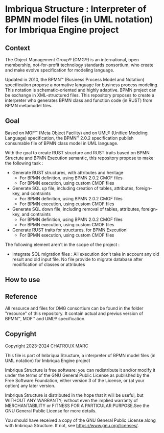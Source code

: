 # Imbriqua Structure : Interpreter of BPMN model files (in UML notation) for Imbriqua Engine project

## Context

The Object Management Group® (OMG®) is an international, open membership, not-for-profit technology standards consortium, who create and make evolve specification for modeling language.

Updated in 2010, the BPMN™ (Business Process Model and Notation) specification propose a normative language for business process modeling. This notation is schematic-oriented and highly adaptive. BPMN project can be exchange in XML-structured files. This repository proposes to create a interpreter who generates BPMN class and function code (in RUST) from BPMN metamodel files.

## Goal

 Based on MOF™ (Meta Object Facility) and on UML® (Unified Modeling Language) specification, the BPMN™ 2.0.2 specification publish consumable file of BPMN class model in UML language.

 With the goal to create RUST structure and RUST traits based on BPMN Structute and BPMN Execution semantic, this repository propose to make the following task :

* Generate RUST structures, with attributes and heritage
    * For BPMN definition, using BPMN 2.0.2 CMOF files
    * For BPMN execution, using custom CMOF files 
* Generate SQL up file, including creation of tables, attributes, foreign-key, and contraints
    * For BPMN definition, using BPMN 2.0.2 CMOF files
    * For BPMN execution, using custom CMOF files
* Generate SQL down file, including removal of tables, attributes, foreign-key, and contraints
    * For BPMN definition, using BPMN 2.0.2 CMOF files
    * For BPMN execution, using custom CMOF files
* Generate RUST traits for structures, for BPMN Execution
    * For BPMN execution, using custom CMOF files

The following element aren't in the scope of the project :

* Integrate SQL migration files : All execution don't take in account any old result and old input file. No file provide to migrate database after modification of classes or attributes


## How to use 

## Reference

All resource and files for OMG consortium can be found in the folder "resource" of this repository. It contain actual and previus version of BPMN™, MOF™ and UML® specification.

## Copyright

Copyright 2023-2024 CHATROUX MARC

This file is part of Imbriqua Structure, a interpreter of BPMN model files (in UML notation) for Imbriqua Engine project

Imbriqua Structure is free software: you can redistribute it and/or modify it under the terms of the GNU General Public License as published by the Free Software Foundation, either version 3 of the License, or (at your option) any later version.

Imbriqua Structure is distributed in the hope that it will be useful, but WITHOUT ANY WARRANTY; without even the implied warranty of MERCHANTABILITY or FITNESS FOR A PARTICULAR PURPOSE.See the GNU General Public License for more details.

You should have received a copy of the GNU General Public License along with Imbriqua Structure. If not, see <https://www.gnu.org/licenses/>.

